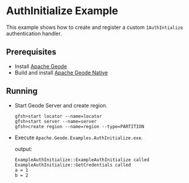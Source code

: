 # AuthInitialize Example
This example shows how to create and register a custom `IAuthIntialize` authentication
handler. 

## Prerequisites
* Install [Apache Geode](https://geode.apache.org)
* Build and install [Apache Geode Native](https://github.com/apache/geode-native)

## Running
* Start Geode Server and create region.
  ```
  gfsh>start locator --name=locator
  gfsh>start server --name=server
  gfsh>create region --name=region --type=PARTITION
  ```
* Execute `Apache.Geode.Examples.AuthInitialize.exe`.
  
  output:
  ```
  ExampleAuthInitialize::ExampleAuthInitialize called
  ExampleAuthInitialize::GetCredentials called
  a = 1
  b = 2
  ```
